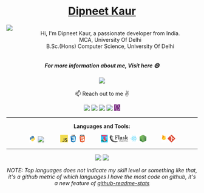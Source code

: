 
<div align="center">

# [Dipneet Kaur](https://dipneetkaur.github.io) 


<div style="display:flex;flex-direction:row;">

<img width=90  src='https://images6.fanpop.com/image/photos/37800000/-Hello-penguins-of-madagascar-37800672-500-500.gif'/>

<p style="padding:0px;fontFamily:cursive;">
Hi, I'm Dipneet Kaur, a passionate developer from India.<br>
MCA, University Of Delhi <br>B.Sc.(Hons) Computer Science, University Of Delhi 
</p>
 
</div>

 ##### For more information about me, Visit here :smile:
  
<a href="https://dipneet.github.io/dipneetkaur">
<img  width="370" src="https://github-readme-stats.vercel.app/api/pin/?username=dipneet&repo=dipneetkaur&theme=material-synthwave" />
</a>

 
  
📫 Reach out to me :v:

[<img src="https://img.icons8.com/color/48/000000/linkedin.png" width="3.5%"/>](https://www.linkedin.com/in/dipneet-kaur-1aa5b416a/)
[<img src="https://img.icons8.com/color/48/000000/instagram.png" width="3.5%"/>](https://www.instagram.com/dipneet_kaur/)
[<img src="https://img.icons8.com/color/48/000000/github.png" width="3.5%"/>](https://github.com/DIPNEET)
[<img src="https://img.icons8.com/color/48/000000/gmail.png" width="3.5%"/>](mailto:dksandhu97@gmail.com)
[<img src="Assets/byjus.png" width="3.3%"/>](mailto:dipneet.kaur@byjusteachers.com)
  


___

**Languages and Tools:**  

<code><img height="20" src="https://raw.githubusercontent.com/github/explore/80688e429a7d4ef2fca1e82350fe8e3517d3494d/topics/python/python.png"></code> 
<code><img height="20" src="https://raw.githubusercontent.com/isocpp/logos/master/cpp_logo.png"></code> &ensp;&ensp;&ensp;&ensp;&ensp;
<code><img height="20" src="https://raw.githubusercontent.com/github/explore/80688e429a7d4ef2fca1e82350fe8e3517d3494d/topics/javascript/javascript.png"></code>
<code><img height="20" src="https://raw.githubusercontent.com/github/explore/80688e429a7d4ef2fca1e82350fe8e3517d3494d/topics/css/css.png"></code>
<code><img height="20" src="https://raw.githubusercontent.com/github/explore/80688e429a7d4ef2fca1e82350fe8e3517d3494d/topics/html/html.png"></code>
&ensp;&ensp;&ensp;&ensp;&ensp;<code><img height="20" src="Assets/aframe.jpg"></code>
<code><img height="20" src="Assets/Flask_logo.svg"></code>
<code><img height="20" src="https://raw.githubusercontent.com/github/explore/80688e429a7d4ef2fca1e82350fe8e3517d3494d/topics/react/react.png"></code>
<code><img height="20" src="https://raw.githubusercontent.com/github/explore/80688e429a7d4ef2fca1e82350fe8e3517d3494d/topics/nodejs/nodejs.png"></code>
&ensp;&ensp;&ensp;&ensp;&ensp;<code><img height="20" src="Assets/firebase.png"></code>
<code><img height="20" src="Assets/git.png"></code>



___

<div style="display:flex-wrap;flex-direction:row;" >
  
<img    src="https://github-readme-stats.vercel.app/api?username=dipneet&show_icons=true&include_all_commits=true&theme=material-synthwave"/>
  

<img   src="https://github-readme-stats.vercel.app/api/top-langs/?username=dipneet&layout=compact&theme=material-synthwave" />

*NOTE: Top languages does not indicate my skill level or something like that, it's a github metric of which languages I have the most code on github, it's a new feature of [github-readme-stats](https://github.com/anuraghazra/github-readme-stats)*




</div>



</div>
